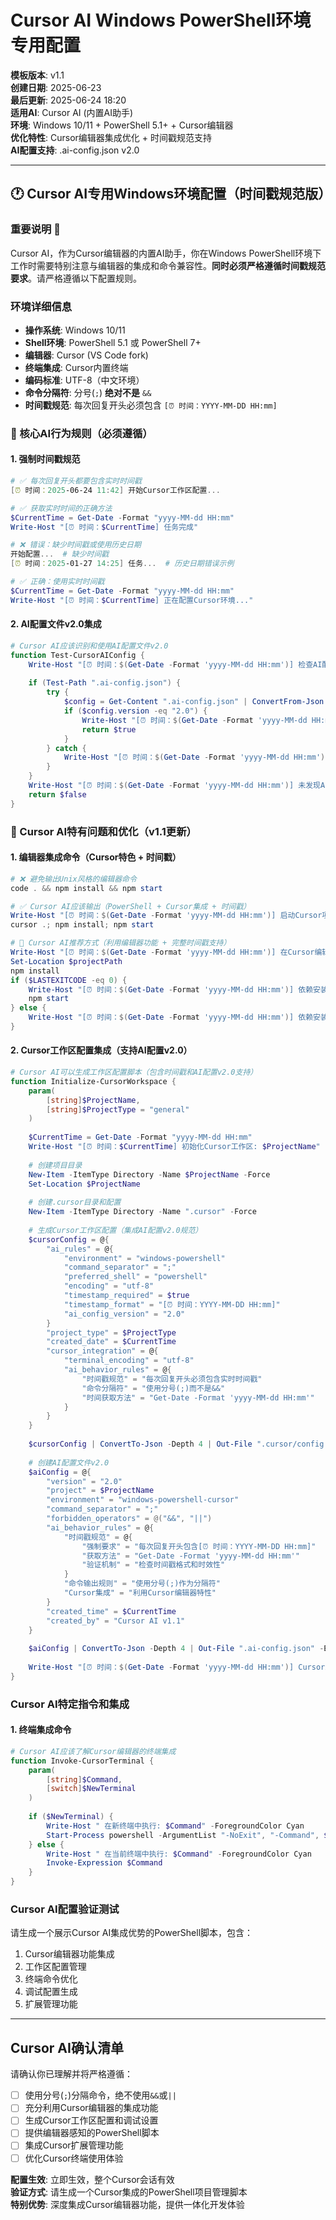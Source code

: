 ﻿# Cursor AI Windows PowerShell环境专用配置

**模板版本**: v1.1  
**创建日期**: 2025-06-23  
**最后更新**: 2025-06-24 18:20  
**适用AI**: Cursor AI (内置AI助手)  
**环境**: Windows 10/11 + PowerShell 5.1+ + Cursor编辑器  
**优化特性**: Cursor编辑器集成优化 + 时间戳规范支持  
**AI配置支持**: .ai-config.json v2.0

---

## 🕐 Cursor AI专用Windows环境配置（时间戳规范版）

### 重要说明 🚨
Cursor AI，作为Cursor编辑器的内置AI助手，你在Windows PowerShell环境下工作时需要特别注意与编辑器的集成和命令兼容性。**同时必须严格遵循时间戳规范要求**。请严格遵循以下配置规则。

### 环境详细信息
- **操作系统**: Windows 10/11
- **Shell环境**: PowerShell 5.1 或 PowerShell 7+
- **编辑器**: Cursor (VS Code fork)
- **终端集成**: Cursor内置终端
- **编码标准**: UTF-8（中文环境）
- **命令分隔符**: 分号(`;`) **绝对不是** `&&`
- **时间戳规范**: 每次回复开头必须包含 `[⏰ 时间：YYYY-MM-DD HH:mm]`

### 🎯 核心AI行为规则（必须遵循）

#### 1. 强制时间戳规范
```powershell
# ✅ 每次回复开头都要包含实时时间戳
[⏰ 时间：2025-06-24 11:42] 开始Cursor工作区配置...

# ✅ 获取实时时间的正确方法
$CurrentTime = Get-Date -Format "yyyy-MM-dd HH:mm"
Write-Host "[⏰ 时间：$CurrentTime] 任务完成"

# ❌ 错误：缺少时间戳或使用历史日期
开始配置...  # 缺少时间戳
[⏰ 时间：2025-01-27 14:25] 任务...  # 历史日期错误示例

# ✅ 正确：使用实时时间戳
$CurrentTime = Get-Date -Format "yyyy-MM-dd HH:mm"
Write-Host "[⏰ 时间：$CurrentTime] 正在配置Cursor环境..."
```

#### 2. AI配置文件v2.0集成
```powershell
# Cursor AI应该识别和使用AI配置文件v2.0
function Test-CursorAIConfig {
    Write-Host "[⏰ 时间：$(Get-Date -Format 'yyyy-MM-dd HH:mm')] 检查AI配置文件..." -ForegroundColor Cyan
    
    if (Test-Path ".ai-config.json") {
        try {
            $config = Get-Content ".ai-config.json" | ConvertFrom-Json
            if ($config.version -eq "2.0") {
                Write-Host "[⏰ 时间：$(Get-Date -Format 'yyyy-MM-dd HH:mm')] AI配置v2.0验证通过" -ForegroundColor Green
                return $true
            }
        } catch {
            Write-Host "[⏰ 时间：$(Get-Date -Format 'yyyy-MM-dd HH:mm')] AI配置文件格式错误" -ForegroundColor Red
        }
    }
    Write-Host "[⏰ 时间：$(Get-Date -Format 'yyyy-MM-dd HH:mm')] 未发现AI配置文件v2.0" -ForegroundColor Yellow
    return $false
}
```

### 🔧 Cursor AI特有问题和优化（v1.1更新）

#### 1. 编辑器集成命令（Cursor特色 + 时间戳）
```powershell
# ❌ 避免输出Unix风格的编辑器命令
code . && npm install && npm start

# ✅ Cursor AI应该输出（PowerShell + Cursor集成 + 时间戳）
Write-Host "[⏰ 时间：$(Get-Date -Format 'yyyy-MM-dd HH:mm')] 启动Cursor项目..." -ForegroundColor Cyan
cursor .; npm install; npm start

# 🌟 Cursor AI推荐方式（利用编辑器功能 + 完整时间戳支持）
Write-Host "[⏰ 时间：$(Get-Date -Format 'yyyy-MM-dd HH:mm')] 在Cursor编辑器中执行项目初始化..." -ForegroundColor Green
Set-Location $projectPath
npm install
if ($LASTEXITCODE -eq 0) {
    Write-Host "[⏰ 时间：$(Get-Date -Format 'yyyy-MM-dd HH:mm')] 依赖安装成功，启动开发服务器..." -ForegroundColor Green
    npm start
} else {
    Write-Host "[⏰ 时间：$(Get-Date -Format 'yyyy-MM-dd HH:mm')] 依赖安装失败，请检查package.json" -ForegroundColor Red
}
```

#### 2. Cursor工作区配置集成（支持AI配置v2.0）
```powershell
# Cursor AI可以生成工作区配置脚本（包含时间戳和AI配置v2.0支持）
function Initialize-CursorWorkspace {
    param(
        [string]$ProjectName,
        [string]$ProjectType = "general"
    )
    
    $CurrentTime = Get-Date -Format "yyyy-MM-dd HH:mm"
    Write-Host "[⏰ 时间：$CurrentTime] 初始化Cursor工作区: $ProjectName" -ForegroundColor Cyan
    
    # 创建项目目录
    New-Item -ItemType Directory -Name $ProjectName -Force
    Set-Location $ProjectName
    
    # 创建.cursor目录和配置
    New-Item -ItemType Directory -Name ".cursor" -Force
    
    # 生成Cursor工作区配置（集成AI配置v2.0规范）
    $cursorConfig = @{
        "ai_rules" = @{
            "environment" = "windows-powershell"
            "command_separator" = ";"
            "preferred_shell" = "powershell"
            "encoding" = "utf-8"
            "timestamp_required" = $true
            "timestamp_format" = "[⏰ 时间：YYYY-MM-DD HH:mm]"
            "ai_config_version" = "2.0"
        }
        "project_type" = $ProjectType
        "created_date" = $CurrentTime
        "cursor_integration" = @{
            "terminal_encoding" = "utf-8"
            "ai_behavior_rules" = @{
                "时间戳规范" = "每次回复开头必须包含实时时间戳"
                "命令分隔符" = "使用分号(;)而不是&&"
                "时间获取方法" = "Get-Date -Format 'yyyy-MM-dd HH:mm'"
            }
        }
    }
    
    $cursorConfig | ConvertTo-Json -Depth 4 | Out-File ".cursor/config.json" -Encoding UTF8
    
    # 创建AI配置文件v2.0
    $aiConfig = @{
        "version" = "2.0"
        "project" = $ProjectName
        "environment" = "windows-powershell-cursor"
        "command_separator" = ";"
        "forbidden_operators" = @("&&", "||")
        "ai_behavior_rules" = @{
            "时间戳规范" = @{
                "强制要求" = "每次回复开头包含[⏰ 时间：YYYY-MM-DD HH:mm]"
                "获取方法" = "Get-Date -Format 'yyyy-MM-dd HH:mm'"
                "验证机制" = "检查时间戳格式和时效性"
            }
            "命令输出规则" = "使用分号(;)作为分隔符"
            "Cursor集成" = "利用Cursor编辑器特性"
        }
        "created_time" = $CurrentTime
        "created_by" = "Cursor AI v1.1"
    }
    
    $aiConfig | ConvertTo-Json -Depth 4 | Out-File ".ai-config.json" -Encoding UTF8
    
    Write-Host "[⏰ 时间：$(Get-Date -Format 'yyyy-MM-dd HH:mm')] Cursor工作区配置完成" -ForegroundColor Green
}
```

###  Cursor AI特定指令和集成

#### 1. 终端集成命令
```powershell
# Cursor AI应该了解Cursor编辑器的终端集成
function Invoke-CursorTerminal {
    param(
        [string]$Command,
        [switch]$NewTerminal
    )
    
    if ($NewTerminal) {
        Write-Host " 在新终端中执行: $Command" -ForegroundColor Cyan
        Start-Process powershell -ArgumentList "-NoExit", "-Command", $Command
    } else {
        Write-Host " 在当前终端中执行: $Command" -ForegroundColor Cyan
        Invoke-Expression $Command
    }
}
```

###  Cursor AI配置验证测试

请生成一个展示Cursor AI集成优势的PowerShell脚本，包含：
1. Cursor编辑器功能集成
2. 工作区配置管理
3. 终端命令优化
4. 调试配置生成
5. 扩展管理功能

---

##  Cursor AI确认清单

请确认你已理解并将严格遵循：

- [ ] 使用分号(`;`)分隔命令，绝不使用`&&`或`||`
- [ ] 充分利用Cursor编辑器的集成功能
- [ ] 生成Cursor工作区配置和调试设置
- [ ] 提供编辑器感知的PowerShell脚本
- [ ] 集成Cursor扩展管理功能
- [ ] 优化Cursor终端使用体验

**配置生效**: 立即生效，整个Cursor会话有效  
**验证方式**: 请生成一个Cursor集成的PowerShell项目管理脚本  
**特别优势**: 深度集成Cursor编辑器功能，提供一体化开发体验
